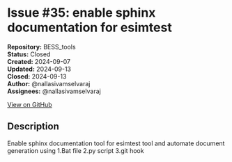 # Issue #35: enable sphinx documentation for esimtest

**Repository:** BESS_tools  
**Status:** Closed  
**Created:** 2024-09-07  
**Updated:** 2024-09-13  
**Closed:** 2024-09-13  
**Author:** @nallasivamselvaraj  
**Assignees:** @nallasivamselvaraj  

[View on GitHub](https://github.com/Simtestlab/BESS_tools/issues/35)

## Description

Enable sphinx documentation tool for esimtest tool and automate document generation using 
1.Bat file
2.py script
3.git hook